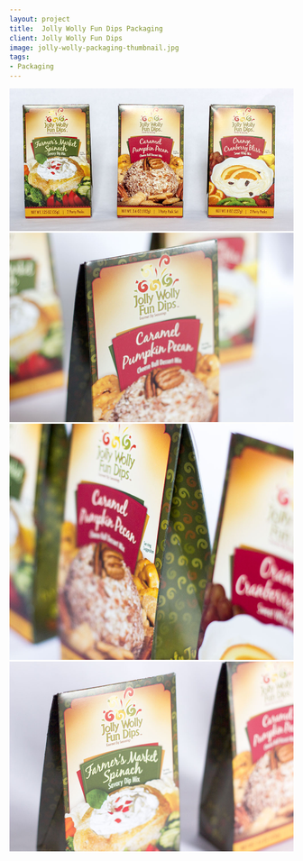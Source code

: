 ```yaml
---
layout: project
title:  Jolly Wolly Fun Dips Packaging
client: Jolly Wolly Fun Dips
image: jolly-wolly-packaging-thumbnail.jpg
tags:
- Packaging
---
```


![Jolly Wolly Fun Dips Packaging](/img/jolly-wolly-packaging.jpg)
![Jolly Wolly Fun Dips Packaging](/img/jolly-wolly-packaging-3.jpg)
![Jolly Wolly Fun Dips Packaging](/img/jolly-wolly-packaging-1.jpg)
![Jolly Wolly Fun Dips Packaging](/img/jolly-wolly-packaging-2.jpg)